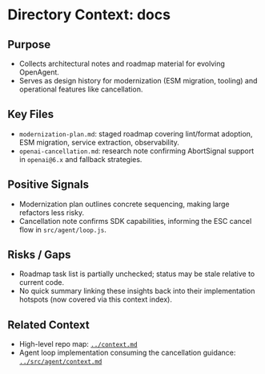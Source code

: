 # Directory Context: docs

## Purpose
- Collects architectural notes and roadmap material for evolving OpenAgent.
- Serves as design history for modernization (ESM migration, tooling) and operational features like cancellation.

## Key Files
- `modernization-plan.md`: staged roadmap covering lint/format adoption, ESM migration, service extraction, observability.
- `openai-cancellation.md`: research note confirming AbortSignal support in `openai@6.x` and fallback strategies.

## Positive Signals
- Modernization plan outlines concrete sequencing, making large refactors less risky.
- Cancellation note confirms SDK capabilities, informing the ESC cancel flow in `src/agent/loop.js`.

## Risks / Gaps
- Roadmap task list is partially unchecked; status may be stale relative to current code.
- No quick summary linking these insights back into their implementation hotspots (now covered via this context index).

## Related Context
- High-level repo map: [`../context.md`](../context.md)
- Agent loop implementation consuming the cancellation guidance: [`../src/agent/context.md`](../src/agent/context.md)
